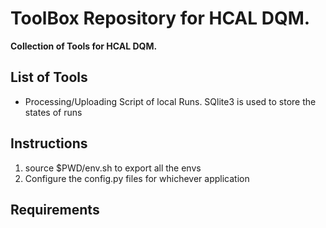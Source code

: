# ToolBox Repository for HCAL DQM.

**Collection of Tools for HCAL DQM.**

## List of Tools
- Processing/Uploading Script of local Runs. SQlite3 is used to store the states of runs

## Instructions
1. source $PWD/env.sh to export all the envs
2. Configure the config.py files for whichever application

##	Requirements

